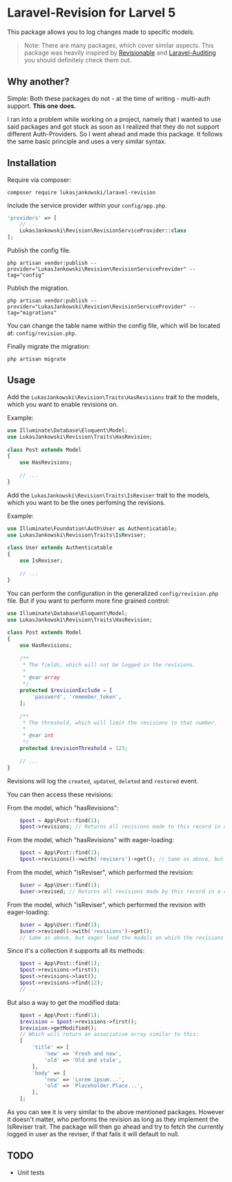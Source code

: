 Laravel-Revision for Larvel 5
=============================

This package allows you to log changes made to specific models.

> Note: There are many packages, which cover similar aspects.
> This package was heavily inspired by  [Revisionable](https://github.com/VentureCraft/revisionable/)
> and [Laravel-Auditing](http://www.laravel-auditing.com/)
> you should definitely check them out.

## Why another?

Simple: Both these packages do not - at the time of writing - multi-auth support.
__This one does.__

I ran into a problem while working on a project, namely that I wanted to use
said packages and got stuck as soon as I realized that they do not support
different Auth-Providers. So I went ahead and made this package.
It follows the same basic principle and uses a very similar syntax.

## Installation

Require via composer:
```
composer require lukasjankowski/laravel-revision
```

Include the service provider within your ``` config/app.php ```.
```php
'providers' => [
    // ...
    LukasJankowski\Revision\RevisionServiceProvider::class
];
```

Publish the config file.
```
php artisan vendor:publish --provider="LukasJankowski\Revision\RevisionServiceProvider" --tag="config"
```

Publish the migration.
```
php artisan vendor:publish --provider="LukasJankowski\Revision\RevisionServiceProvider" --tag="migrations"
```

You can change the table name within the config file, which will be located at: ``` config/revision.php ```.

Finally migrate the migration:
```
php artisan migrate
```

## Usage

Add the ``` LukasJankowski\Revision\Traits\HasRevisions ``` trait to the models,
which you want to enable revisions on.

Example:

```php
use Illuminate\Database\Eloquent\Model;
use LukasJankowski\Revision\Traits\HasRevision;
 
class Post extends Model
{
    use HasRevisions;
    
    // ...
}
```

Add the ``` LukasJankowski\Revision\Traits\IsReviser ``` trait to the models,
which you want to be the ones perfoming the revisions.

Example:

```php
use Illuminate\Foundation\Auth\User as Authenticatable;
use LukasJankowski\Revision\Traits\IsReviser;
 
class User extends Authenticatable
{
    use IsReviser;
    
    // ...
}
```

You can perform the configuration in the generalized ``` config/revision.php ``` file.
But if you want to perform more fine grained control:

````php
use Illuminate\Database\Eloquent\Model;
use LukasJankowski\Revision\Traits\HasRevision;
 
class Post extends Model
{
    use HasRevisions;
    
    /**
     * The fields, which will not be logged in the revisions.
     *
     * @var array
     */
    protected $revisionExclude = [
        'password', 'remember_token',
    ];
    
    /**
     * The threshold, which will limit the revisions to that number.
     *
     * @var int
     */
    protected $revisionThreshold = 123;
    
    // ...
}
````


Revisions will log the ``` created ```, ``` updated ```, ``` deleted ``` and ``` restored ``` event.

You can then access these revisions:

From the model, which "hasRevisions":
````php
    $post = App\Post::find(1);
    $post->revisions; // Returns all revisions made to this record in a collection.
````
From the model, which "hasRevisions" with eager-loading:
```php
    $post = App\Post::find(1);
    $post->revisions()->with('revisers')->get(); // Same as above, but eager load the ones, who performed the revision.
```
From the model, which "isReviser", which performed the revision:
```php
    $user = App\User::find(1);
    $user->revised; // Returns all revisions made by this record in a collection.
```
From the model, which "isReviser", which performed the revision with eager-loading:
```php
    $user = App\User::find(1);
    $user->revised()->with('revisions')->get(); 
    // Same as above, but eager load the models on which the revisions were performed.
```
Since it's a collection it supports all its methods:
```php
    $post = App\Post::find(1);
    $post->revisions->first();
    $post->revisions->last();
    $post->revisions->find(12);
    // ...
```
But also a way to get the modified data:
```php
    $post = App\Post::find(1);
    $revision = $post->revisions->first();
    $revision->getModified();
    // Which will return an associative array similar to this:
    [
        'title' => [
            'new' => 'Fresh and new',
            'old' => 'Old and stale',
        ],
        'body' => [
            'new' => 'Lorem ipsum...',
            'old' => 'Placeholder.Place...',
        ],
    ];
```

As you can see it is very similar to the above mentioned packages.
However it doesn't matter, who performs the revision as long as they
implement the IsReviser trait. The package will then go ahead and try
to fetch the currently logged in user as the reviser, if that fails it will
default to null.

## TODO
 - Unit tests